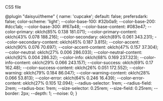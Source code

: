 CSS file

@plugin "daisyui/theme" {
name: 'cupcake';
default: false;
prefersdark: false;
color-scheme: 'light';
--color-base-100: #32b0a9;
--color-base-200: #dcc1ab;
--color-base-300: #f67a48;
--color-base-content: #083e47;
--color-primary: oklch(85% 0.138 181.071);
--color-primary-content: oklch(43% 0.078 188.216);
--color-secondary: oklch(89% 0.061 343.231);
--color-secondary-content: oklch(45% 0.187 3.815);
--color-accent: oklch(90% 0.076 70.697);
--color-accent-content: oklch(47% 0.157 37.304);
--color-neutral: oklch(27% 0.006 286.033);
--color-neutral-content: oklch(92% 0.004 286.32);
--color-info: oklch(68% 0.169 237.323);
--color-info-content: oklch(29% 0.066 243.157);
--color-success: oklch(69% 0.17 162.48);
--color-success-content: oklch(26% 0.051 172.552);
--color-warning: oklch(79% 0.184 86.047);
--color-warning-content: oklch(28% 0.066 53.813);
--color-error: oklch(64% 0.246 16.439);
--color-error-content: oklch(27% 0.105 12.094);
--radius-selector: 1rem;
--radius-field: 2rem;
--radius-box: 1rem;
--size-selector: 0.25rem;
--size-field: 0.25rem;
--border: 2px;
--depth: 1;
--noise: 0;
}
